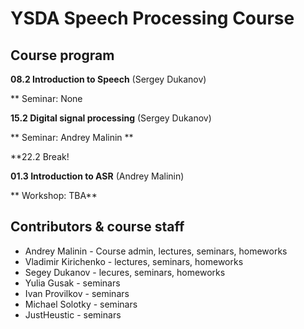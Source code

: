 # YSDA Speech Processing Course

## Course program

**08.2 Introduction to Speech** (Sergey Dukanov)

** Seminar: None

**15.2 Digital signal processing** (Sergey Dukanov)

** Seminar: Andrey Malinin **

**22.2 Break!

**01.3 Introduction to ASR** (Andrey Malinin)

** Workshop: TBA**

## Contributors & course staff

- Andrey Malinin - Course admin, lectures, seminars, homeworks
- Vladimir Kirichenko - lectures, seminars, homeworks
- Segey Dukanov - lecures, seminars, homeworks
- Yulia Gusak - seminars
- Ivan Provilkov - seminars
- Michael Solotky - seminars
- JustHeustic - seminars 
